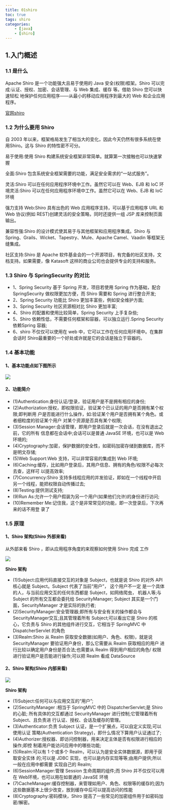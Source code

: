 ```yaml
---
title: 01shiro
toc: true
tags: shiro
categories: 
    - [java]
    - [shiro]
---
```



##  1.入门概述

<!--more-->

### 1.1 是什么

 Apache Shiro 是一个功能强大且易于使用的 Java 安全(权限)框架。Shiro 可以完 成:认证、授权、加密、会话管理、与 Web 集成、缓存 等。借助 Shiro 您可以快速轻松 地保护任何应用程序——从最小的移动应用程序到最大的 Web 和企业应用程序。

[官网shiro](https://shiro.apache.org/)

### 1.2 为什么要用 Shiro

自 2003 年以来，框架格局发生了相当大的变化，因此今天仍然有很多系统在使用Shiro。这与 Shiro 的特性密不可分。

易于使用:使用 Shiro 构建系统安全框架非常简单。就算第一次接触也可以快速掌握

全面:Shiro 包含系统安全框架需要的功能，满足安全需求的“一站式服务”。

灵活:Shiro 可以在任何应用程序环境中工作。虽然它可以在 Web、EJB 和 IoC 环境灵活:Shiro 可以在任何应用程序环境中工作。虽然它可以在 Web、EJB 和 IoC 环境

强力支持 Web:Shiro 具有出色的 Web 应用程序支持，可以基于应用程序 URL 和Web 协议(例如 REST)创建灵活的安全策略，同时还提供一组 JSP 库来控制页面输出。

兼容性强:Shiro 的设计模式使其易于与其他框架和应用程序集成。Shiro 与Spring、Grails、Wicket、Tapestry、Mule、Apache Camel、Vaadin 等框架无缝集成。

社区支持:Shiro 是 Apache 软件基金会的一个开源项目，有完备的社区支持，文档支持。如果需要，像 Katasoft 这样的商业公司也会提供专业的支持和服务。

### 1.3 Shiro 与 SpringSecurity 的对比

- 1、Spring Security 基于 Spring 开发，项目若使用 Spring 作为基础，配合 SpringSecurity 做权限更加方便，而 Shiro 需要和 Spring 进行整合开发;
- 2、Spring Security 功能比 Shiro 更加丰富些，例如安全维护方面;
- 3、Spring Security 社区资源相对比 Shiro 更加丰富;
- 4、Shiro 的配置和使用比较简单，Spring Security 上手复杂些;
- 5、Shiro 依赖性低，不需要任何框架和容器，可以独立运行.Spring Security 依赖Spring 容器;
- 6、shiro 不仅仅可以使用在 web 中，它可以工作在任何应用环境中。在集群会话时 Shiro最重要的一个好处或许就是它的会话是独立于容器的。

### 1.4 基本功能

#### 1、基本功能点如下图所示

![](/img/202210/shiro/01shiro.png)

#### 2、功能简介

- (1)Authentication:身份认证/登录，验证用户是不是拥有相应的身份;
- (2)Authorization:授权，即权限验证，验证某个已认证的用户是否拥有某个权限;即判断用 户是否能进行什么操作，如:验证某个用户是否拥有某个角色。或者细粒度的验证某个用户 对某个资源是否具有某个权限;
- (3)Session Manager:会话管理，即用户登录后就是一次会话，在没有退出之前，它的所有 信息都在会话中;会话可以是普通 JavaSE 环境，也可以是 Web 环境的;
- (4)Cryptography:加密，保护数据的安全性，如密码加密存储到数据库，而不是明文存储;
- (5)Web Support:Web 支持，可以非常容易的集成到 Web 环境;
- (6)Caching:缓存，比如用户登录后，其用户信息、拥有的角色/权限不必每次去查，这样可 以提高效率;
- (7)Concurrency:Shiro 支持多线程应用的并发验证，即如在一个线程中开启另一个线程，能把权限自动传播过去;
- (8)Testing:提供测试支持;
- (9)Run As:允许一个用户假装为另一个用户(如果他们允许)的身份进行访问;
- (10)Remember Me:记住我，这个是非常常见的功能，即一次登录后，下次再来的话不用登 录了

### 1.5 原理

#### 1、Shiro 架构(Shiro 外部来看)

从外部来看 Shiro ，即从应用程序角度的来观察如何使用 Shiro 完成 工作

![](/img/202210/shiro/02shiro.png)

**Shiro 架构**

- (1)Subject:应用代码直接交互的对象是 Subject，也就是说 Shiro 的对外 API 核心就是 Subject。Subject 代表了当前“用户”， 这个用户不一定 是一个具体的人，与当前应用交互的任何东西都是 Subject，如网络爬虫， 机器人等;与 Subject 的所有交互都会委托给 SecurityManager; Subject 其实是一个门面，SecurityManager 才是实际的执行者;
- (2)SecurityManager:安全管理器;即所有与安全有关的操作都会与 SecurityManager交互;且其管理着所有 Subject;可以看出它是 Shiro 的核心，它负责与 Shiro 的其他组件进行交互，它相当于 SpringMVC 中 DispatcherServlet 的角色
- (3)Realm:Shiro 从 Realm 获取安全数据(如用户、角色、权限)，就是说SecurityManager 要验证用户身份，那么它需要从 Realm 获取相应的用户 进行比较以确定用户身份是否合法;也需要从 Realm 得到用户相应的角色/ 权限进行验证用户是否能进行操作;可以把 Realm 看成 DataSource

#### 2、Shiro 架构(Shiro 内部来看)

![](/img/202210/shiro/03shiro.png)

**Shiro 架构**

- (1)Subject:任何可以与应用交互的“用户”;
- (2)SecurityManager :相当于 SpringMVC 中的 DispatcherServlet;是 Shiro 的心脏; 所有具体的交互都通过 SecurityManager 进行控制;它管理着所有 Subject、且负责进 行认证、授权、会话及缓存的管理。
- (3)Authenticator:负责 Subject 认证，是一个扩展点，可以自定义实现;可以使用认证 策略(Authentication Strategy)，即什么情况下算用户认证通过了;
- (4)Authorizer:授权器、即访问控制器，用来决定主体是否有权限进行相应的操作;即控 制着用户能访问应用中的哪些功能;
- (5)Realm:可以有 1 个或多个 Realm，可以认为是安全实体数据源，即用于获取安全实体 的;可以是 JDBC 实现，也可以是内存实现等等;由用户提供;所以一般在应用中都需要 实现自己的 Realm;
- (6)SessionManager:管理 Session 生命周期的组件;而 Shiro 并不仅仅可以用在 Web环境，也可以用在如普通的 JavaSE 环境
- (7)CacheManager:缓存控制器，来管理如用户、角色、权限等的缓存的;因为这些数据基本上很少改变，放到缓存中后可以提高访问的性能
- (8)Cryptography:密码模块，Shiro 提高了一些常见的加密组件用于如密码加密/解密。

